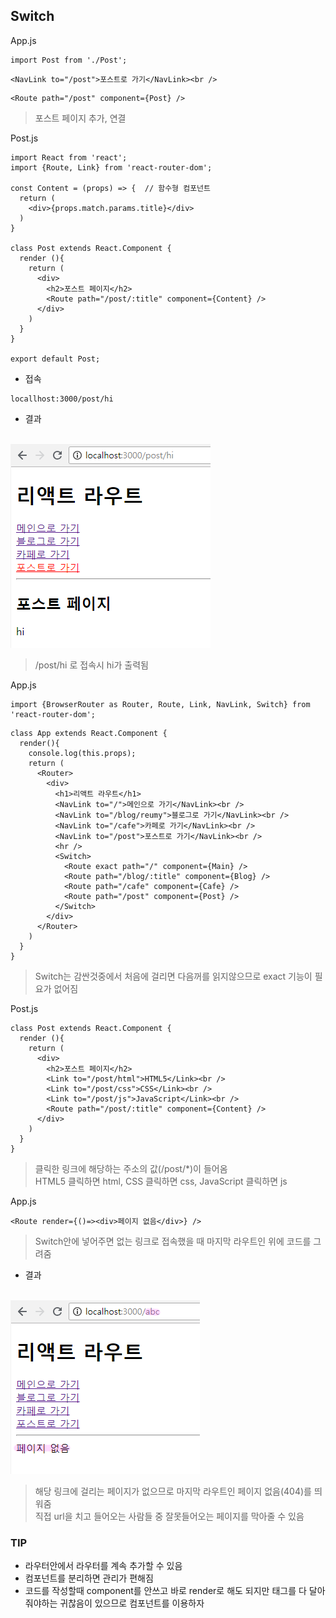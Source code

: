 ## Switch
App.js
```
import Post from './Post';
```
```
<NavLink to="/post">포스트로 가기</NavLink><br />
```
```
<Route path="/post" component={Post} />
```
> 포스트 페이지 추가, 연결

Post.js
```
import React from 'react';
import {Route, Link} from 'react-router-dom';

const Content = (props) => {  // 함수형 컴포넌트
  return (
    <div>{props.match.params.title}</div>
  )
}

class Post extends React.Component {
  render (){
    return (
      <div>
        <h2>포스트 페이지</h2>
        <Route path="/post/:title" component={Content} />
      </div>
    )
  }
}

export default Post;
```
- 접속
```
locallhost:3000/post/hi
```
- 결과

<br/>![01](img/01.png)
> /post/hi 로 접속시 hi가 출력됨

App.js
```
import {BrowserRouter as Router, Route, Link, NavLink, Switch} from 'react-router-dom';
```
```
class App extends React.Component {
  render(){
    console.log(this.props);
    return (
      <Router>
        <div>
          <h1>리액트 라우트</h1>
          <NavLink to="/">메인으로 가기</NavLink><br />
          <NavLink to="/blog/reumy">블로그로 가기</NavLink><br />
          <NavLink to="/cafe">카페로 가기</NavLink><br />
          <NavLink to="/post">포스트로 가기</NavLink><br />			
          <hr />
          <Switch>
            <Route exact path="/" component={Main} />
            <Route path="/blog/:title" component={Blog} />
            <Route path="/cafe" component={Cafe} />
            <Route path="/post" component={Post} />
          </Switch>
        </div>
      </Router>
    )
  }
}
```
> Switch는 감싼것중에서 처음에 걸리면 다음꺼를 읽지않으므로 exact 기능이 필요가 없어짐

Post.js
```
class Post extends React.Component {
  render (){
    return (
      <div>
        <h2>포스트 페이지</h2>
        <Link to="/post/html">HTML5</Link><br />
        <Link to="/post/css">CSS</Link><br />
        <Link to="/post/js">JavaScript</Link><br />	
        <Route path="/post/:title" component={Content} />
      </div>
    )
  }
}
```
> 클릭한 링크에 해당하는 주소의 값(/post/*)이 들어옴<br/>HTML5 클릭하면 html, CSS 클릭하면 css, JavaScript 클릭하면 js

App.js
```
<Route render={()=><div>페이지 없음</div>} />
```
> Switch안에 넣어주면 없는 링크로 접속했을 때 마지막 라우트인 위에 코드를 그려줌

- 결과

<br/>![02](img/02.png)
> 해당 링크에 걸리는 페이지가 없으므로 마지막 라우트인 페이지 없음(404)를 띄워줌<br/>직접 url을 치고 들어오는 사람들 중 잘못들어오는 페이지를 막아줄 수 있음

### TIP
- 라우터안에서 라우터를 계속 추가할 수 있음
- 컴포넌트를 분리하면 관리가 편해짐
- 코드를 작성할때 component를 안쓰고 바로 render로 해도 되지만 태그를 다 달아줘야하는 귀찮음이 있으므로 컴포넌트를 이용하자


